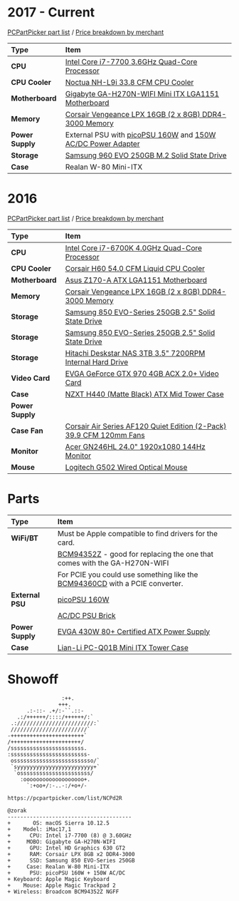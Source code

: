 # 2017 - Current
[PCPartPicker part list](https://pcpartpicker.com/list/yyG8sJ) / [Price breakdown by merchant](https://pcpartpicker.com/list/yyG8sJ/by_merchant/)

Type|Item|
:----|:----
**CPU** | [Intel Core i7-7700 3.6GHz Quad-Core Processor](https://pcpartpicker.com/product/9mRFf7/intel-core-i7-7700-36ghz-quad-core-processor-bx80677i77700)
**CPU Cooler** | [Noctua NH-L9i 33.8 CFM CPU Cooler](https://pcpartpicker.com/product/xxphP6/noctua-cpu-cooler-nhl9i)
**Motherboard** | [Gigabyte GA-H270N-WIFI Mini ITX LGA1151 Motherboard](https://pcpartpicker.com/product/gVZ2FT/gigabyte-ga-h270n-wifi-mini-itx-lga1151-motherboard-ga-h270n-wifi)
**Memory** | [Corsair Vengeance LPX 16GB (2 x 8GB) DDR4-3000 Memory](https://pcpartpicker.com/product/MYH48d/corsair-memory-cmk16gx4m2b3000c15)
**Power Supply** | External PSU with [picoPSU 160W](https://www.amazon.com/Mini-Box-picoPSU-160-XT-Power-Mini-ITX-Supply/dp/B005TWE6B8/ref=as_li_ss_tl?ie=UTF8&psc=1&redirect=true&ref_=oh_aui_detailpage_o03_s01&linkCode=sl1&tag=that0d-20&linkId=82c5bc9df0cebe5121176577285cec54) and [150W AC/DC Power Adapter](https://www.amazon.com/gp/product/B01N3ASWZ0)
**Storage** | [Samsung 960 EVO 250GB M.2 Solid State Drive](https://pcpartpicker.com/product/3kL7YJ/samsung-internal-hard-drive-mz75e250bam)
**Case**| Realan W-80 Mini-ITX


# 2016
[PCPartPicker part list](https://pcpartpicker.com/list/RKCbZ8) / [Price breakdown by merchant](https://pcpartpicker.com/list/RKCbZ8/by_merchant/)

Type|Item
:----|:----
**CPU** | [Intel Core i7-6700K 4.0GHz Quad-Core Processor](https://pcpartpicker.com/product/tdmxFT/intel-cpu-bx80662i76700k)
**CPU Cooler** | [Corsair H60 54.0 CFM Liquid CPU Cooler](https://pcpartpicker.com/product/Vwdqqs/corsair-cpu-cooler-h60cw9060007ww)
**Motherboard** | [Asus Z170-A ATX LGA1151 Motherboard](https://pcpartpicker.com/product/Q9Gj4D/asus-motherboard-z170a)
**Memory** | [Corsair Vengeance LPX 16GB (2 x 8GB) DDR4-3000 Memory](https://pcpartpicker.com/product/2skwrH/corsair-memory-cmk16gx4m2b3000c15r)
**Storage** | [Samsung 850 EVO-Series 250GB 2.5" Solid State Drive](https://pcpartpicker.com/product/3kL7YJ/samsung-internal-hard-drive-mz75e250bam)
**Storage** | [Samsung 850 EVO-Series 250GB 2.5" Solid State Drive](https://pcpartpicker.com/product/3kL7YJ/samsung-internal-hard-drive-mz75e250bam)
**Storage** | [Hitachi Deskstar NAS 3TB 3.5" 7200RPM Internal Hard Drive](https://pcpartpicker.com/product/TP2kcf/hitachi-internal-hard-drive-0s03660)
**Video Card** | [EVGA GeForce GTX 970 4GB ACX 2.0+ Video Card](https://pcpartpicker.com/product/Gn7CmG/evga-video-card-04gp43973kr)
**Case** | [NZXT H440 (Matte Black) ATX Mid Tower Case](https://pcpartpicker.com/product/q4dFf7/nzxt-case-cah442wm8)
**Power Supply** |  |
**Case Fan** | [Corsair Air Series AF120 Quiet Edition (2-Pack) 39.9 CFM  120mm Fans](https://pcpartpicker.com/product/hbbp99/corsair-case-fan-co9050002ww)
**Monitor** | [Acer GN246HL 24.0" 1920x1080 144Hz Monitor](https://pcpartpicker.com/product/PmyFf7/acer-monitor-umfg6aab01)
**Mouse** | [Logitech G502 Wired Optical Mouse](https://pcpartpicker.com/product/kJM323/logitech-mouse-910004615)



 # Parts

Type|Item|
:----|:----
**WiFi/BT** | Must be Apple compatible to find drivers for the card.
| | [BCM94352Z](http://www.ebay.com/sch/i.html?_from=R40&_trksid=p2065413.m570.l1313.TR2.TRC1.A0.H0.XBCM94352Z.TRS1&_nkw=BCM94352Z&_sacat=0) - good for replacing the one that comes with the GA-H270N-WIFI
| | For PCIE you could use something like the [BCM94360CD](https://www.amazon.com/gp/product/B00L35XSMS/ref=oh_aui_search_detailpage?ie=UTF8&psc=1) with a PCIE converter.
**External PSU** | [picoPSU 160W](https://www.amazon.com/Mini-Box-picoPSU-160-XT-Power-Mini-ITX-Supply/dp/B005TWE6B8/ref=as_li_ss_tl?ie=UTF8&psc=1&redirect=true&ref_=oh_aui_detailpage_o03_s01&linkCode=sl1&tag=that0d-20&linkId=82c5bc9df0cebe5121176577285cec54)
| | [AC/DC PSU Brick](https://www.amazon.com/Switching-Supply-110-240vAC-PicoPSU-Compatible/dp/B007XVE11S/ref=as_li_ss_tl?ie=UTF8&psc=1&redirect=true&ref_=oh_aui_detailpage_o02_s00&linkCode=sl1&tag=that0d-20&linkId=bf30ecf51a19420c449c8b85e035a6ac)
**Power Supply** | [EVGA 430W 80+ Certified ATX Power Supply](https://pcpartpicker.com/product/HvTmP6/evga-power-supply-100w10430kr)
**Case** | [Lian-Li PC-Q01B Mini ITX Tower Case](https://pcpartpicker.com/product/Kqqbt6/lian-li-case-pcq01b)


# Showoff

```           
                 :++.           
                +++.            
      .:-::- .+/:-``.::-        
   .:/++++++/::::/++++++/:`     
 .:////////////////////////:`    
 ////////////////////////`      
-+++++++++++++++++++++++`       
/++++++++++++++++++++++/        
/sssssssssssssssssssssss.       
:ssssssssssssssssssssssss-      
 osssssssssssssssssssssssso/`   
 `syyyyyyyyyyyyyyyyyyyyyyyy+`   
  `ossssssssssssssssssssss/      
    :ooooooooooooooooooo+.      
      `:+oo+/:-..-:/+o+/-

https://pcpartpicker.com/list/NCPd2R

@zorak
---------------------------------------
+       OS: macOS Sierra 10.12.5
+    Model: iMac17,1
+      CPU: Intel i7-7700 (8) @ 3.60GHz
+     MOBO: Gigabyte GA-H270N-WIFI
+      GPU: Intel HD Graphics 630 GT2
+      RAM: Corsair LPX 8GB x2 DDR4-3000
+      SSD: Samsung 850 EVO-Series 250GB
+     Case: Realan W-80 Mini-ITX
+      PSU: picoPSU 160W + 150W AC/DC
+ Keyboard: Apple Magic Keyboard
+    Mouse: Apple Magic Trackpad 2
+ Wireless: Broadcom BCM94352Z NGFF
```
